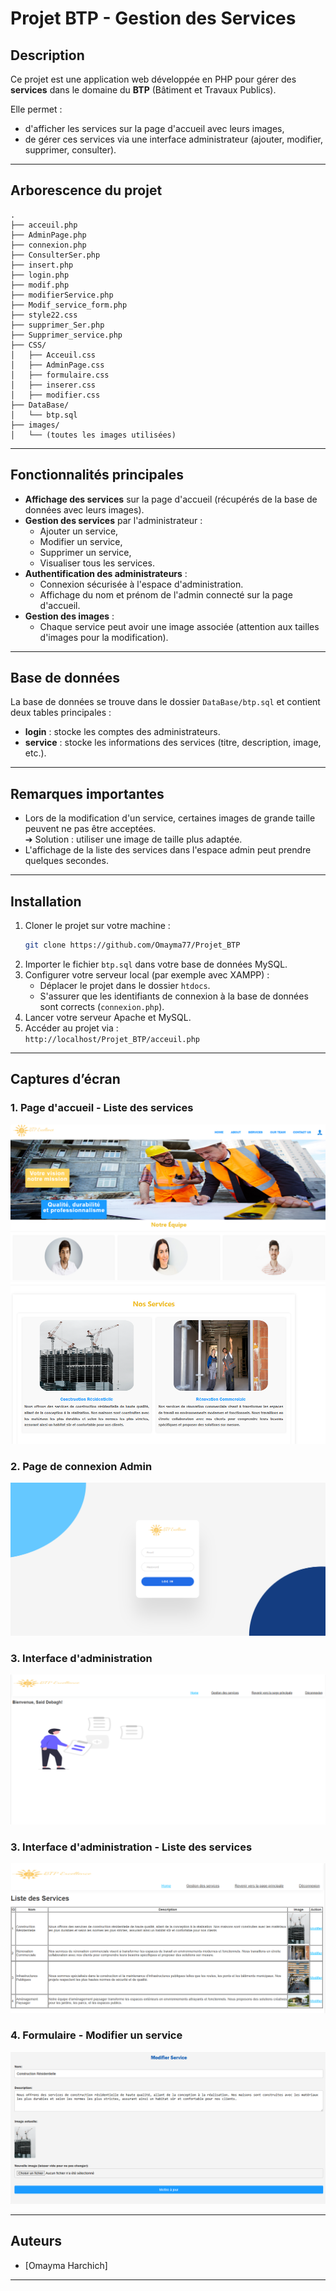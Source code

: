 
# Projet BTP - Gestion des Services

## Description

Ce projet est une application web développée en PHP pour gérer des **services** dans le domaine du **BTP** (Bâtiment et Travaux Publics).

Elle permet :
- d'afficher les services sur la page d'accueil avec leurs images,
- de gérer ces services via une interface administrateur (ajouter, modifier, supprimer, consulter).

---

## Arborescence du projet

```
.
├── acceuil.php
├── AdminPage.php
├── connexion.php
├── ConsulterSer.php
├── insert.php
├── login.php
├── modif.php
├── modifierService.php
├── Modif_service_form.php
├── style22.css
├── supprimer_Ser.php
├── Supprimer_service.php
├── CSS/
│   ├── Acceuil.css
│   ├── AdminPage.css
│   ├── formulaire.css
│   ├── inserer.css
│   ├── modifier.css
├── DataBase/
│   └── btp.sql
├── images/
│   └── (toutes les images utilisées)
```

---

## Fonctionnalités principales

- **Affichage des services** sur la page d'accueil (récupérés de la base de données avec leurs images).
- **Gestion des services** par l'administrateur :
  - Ajouter un service,
  - Modifier un service,
  - Supprimer un service,
  - Visualiser tous les services.
- **Authentification des administrateurs** :
  - Connexion sécurisée à l'espace d'administration.
  - Affichage du nom et prénom de l'admin connecté sur la page d'accueil.
- **Gestion des images** :
  - Chaque service peut avoir une image associée (attention aux tailles d'images pour la modification).

---

## Base de données

La base de données se trouve dans le dossier `DataBase/btp.sql` et contient deux tables principales :

- **login** : stocke les comptes des administrateurs.
- **service** : stocke les informations des services (titre, description, image, etc.).

---

## Remarques importantes

- Lors de la modification d'un service, certaines images de grande taille peuvent ne pas être acceptées.  
  ➔ Solution : utiliser une image de taille plus adaptée.
- L'affichage de la liste des services dans l'espace admin peut prendre quelques secondes.

---

## Installation

1. Cloner le projet sur votre machine :
   ```bash
   git clone https://github.com/Omayma77/Projet_BTP
   ```
2. Importer le fichier `btp.sql` dans votre base de données MySQL.
3. Configurer votre serveur local (par exemple avec XAMPP) :
   - Déplacer le projet dans le dossier `htdocs`.
   - S'assurer que les identifiants de connexion à la base de données sont corrects (`connexion.php`).
4. Lancer votre serveur Apache et MySQL.
5. Accéder au projet via :  
   `http://localhost/Projet_BTP/acceuil.php`

---

## Captures d’écran

### 1. Page d'accueil - Liste des services
![Page d'accueil](captures/C1.PNG)
![Page d'accueil](captures/C2.PNG)

### 2. Page de connexion Admin
![Connexion Admin](captures/C3.PNG)

### 3. Interface d'administration 
![Admin - Liste des services](captures/C4.PNG)

### 3. Interface d'administration - Liste des services
![Admin - Liste des services](captures/C5.PNG)

### 4. Formulaire - Modifier un service
![Modifier un service](captures/C6.PNG)

---

## Auteurs

- [Omayma Harchich]

---
